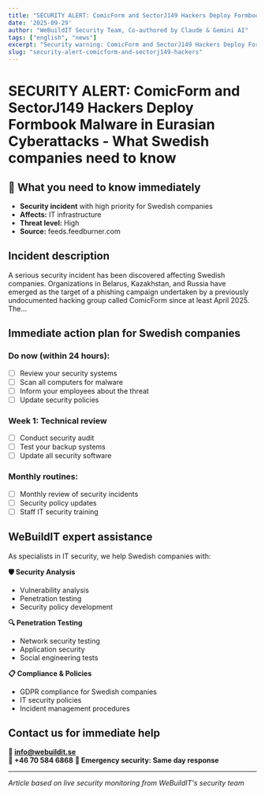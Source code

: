 ```yaml
---
title: "SECURITY ALERT: ComicForm and SectorJ149 Hackers Deploy Formbook Malware in Eurasian Cyberattacks - What Swedish companies need to know"
date: '2025-09-29'
author: "WeBuildIT Security Team, Co-authored by Claude & Gemini AI"
tags: ["english", "news"]
excerpt: "Security warning: ComicForm and SectorJ149 Hackers Deploy Formbook Malware in Eurasian Cyberattack... WeBuildIT expert analysis and action plan."
slug: "security-alert-comicform-and-sectorj149-hackers"
---
```

# SECURITY ALERT: ComicForm and SectorJ149 Hackers Deploy Formbook Malware in Eurasian Cyberattacks - What Swedish companies need to know

## 🚨 What you need to know immediately
- **Security incident** with high priority for Swedish companies
- **Affects:** IT infrastructure
- **Threat level:** High
- **Source:** feeds.feedburner.com

## Incident description
A serious security incident has been discovered affecting Swedish companies. Organizations in Belarus, Kazakhstan, and Russia have emerged as the target of a phishing campaign undertaken by a previously undocumented hacking group called ComicForm since at least April 2025.
The...

## Immediate action plan for Swedish companies

### Do now (within 24 hours):
- [ ] Review your security systems
- [ ] Scan all computers for malware
- [ ] Inform your employees about the threat
- [ ] Update security policies

### Week 1: Technical review
- [ ] Conduct security audit
- [ ] Test your backup systems
- [ ] Update all security software

### Monthly routines:
- [ ] Monthly review of security incidents
- [ ] Security policy updates
- [ ] Staff IT security training

## WeBuildIT expert assistance

As specialists in IT security, we help Swedish companies with:

**🛡️ Security Analysis**
- Vulnerability analysis
- Penetration testing
- Security policy development

**🔍 Penetration Testing**
- Network security testing
- Application security
- Social engineering tests

**📋 Compliance & Policies**
- GDPR compliance for Swedish companies
- IT security policies
- Incident management procedures

## Contact us for immediate help

**📧 info@webuildit.se**  
**📱 +46 70 584 6868**
**💬 Emergency security: Same day response**

---
*Article based on live security monitoring from WeBuildIT's security team*
